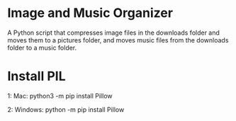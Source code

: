 # Image and Music Organizer

A Python script that compresses image files in the downloads folder and moves them to a pictures folder, and moves music files from the downloads folder to a music folder.

# Install PIL
1: Mac: python3 -m pip install Pillow

2: Windows: python -m pip install Pillow
